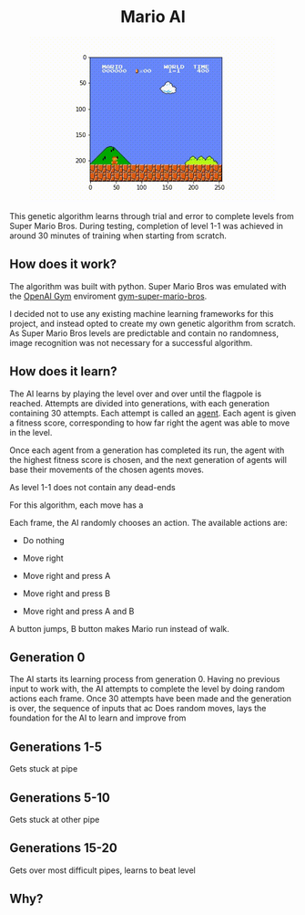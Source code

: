 <h1 align="center">Mario AI</h1>
<p align="center">
    <img src="https://github.com/salahadawi/mario-AI/blob/master/images/mario_flag_get.gif">
</p>
This genetic algorithm learns through trial and error to complete levels from Super Mario Bros. During testing, completion of level 1-1 was achieved in around 30 minutes of training when starting from scratch.

## How does it work?
The algorithm was built with python. Super Mario Bros was emulated with the [OpenAI Gym](https://github.com/openai/gym) enviroment [gym-super-mario-bros](https://github.com/Kautenja/gym-super-mario-bros).

I decided not to use any existing machine learning frameworks for this project, and instead opted to create my own genetic algorithm from scratch. As Super Mario Bros levels are predictable and contain no randomness, image recognition was not necessary for a successful algorithm.

## How does it learn?

The AI learns by playing the level over and over until the flagpole is reached. Attempts are divided into generations, with each generation containing 30 attempts. Each attempt is called an [agent](https://en.wikipedia.org/wiki/Software_agent). Each agent is given a fitness score, corresponding to how far right the agent was able to move in the level.

Once each agent from a generation has completed its run, the agent with the highest fitness score is chosen, and the next generation of agents will base their movements of the chosen agents moves.

As level 1-1 does not contain any dead-ends

For this algorithm, each move has a


Each frame, the AI randomly chooses an action.
The available actions are:

* Do nothing

* Move right

* Move right and press A

* Move right and press B

* Move right and press A and B

A button jumps, B button makes Mario run instead of walk.

## Generation 0
The AI starts its learning process from generation 0. Having no previous input to work with, the AI attempts to complete the level by doing random actions each frame. Once 30 attempts have been made and the generation is over, the sequence of inputs that ac
Does random moves, lays the foundation for the AI to learn and improve from

## Generations 1-5
Gets stuck at pipe

## Generations 5-10
Gets stuck at other pipe

## Generations 15-20
Gets over most difficult pipes, learns to beat level

## Why?
